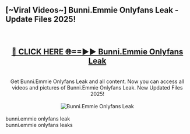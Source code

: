 <h2>[~Viral Videos~] Bunni.Emmie Onlyfans Leak - Update Files 2025!</h2>
<br>
<div align="center">
<h2><a href="https://betterlinks.top/A2PfLJ" rel="nofollow">🔴 CLICK HERE 🌐==►► Bunni.Emmie Onlyfans Leak</a></h2>
<br>
Get Bunni.Emmie Onlyfans Leak and all content. Now you can access all videos and pictures of Bunni.Emmie Onlyfans Leak. New Updated Files 2025!
<br>
<br>
<a href="https://betterlinks.top/A2PfLJ" rel="nofollow" data-target="animated-image.originalLink"><img src="https://i.ibb.co.com/WyWwxjT/player-gif2.gif" alt="Bunni.Emmie Onlyfans Leak" style="max-width: 100%; display: inline-block;" data-target="animated-image.originalImage"></a>
</div>
<br>
bunni.emmie onlyfans leak<br>
bunni.emmie onlyfans leaks